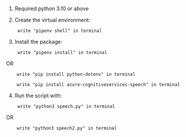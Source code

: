 1) Required python 3.10 or above

2) Create the virtual environment:

        write "pipenv shell" in terminal

3) Install the package:

        write "pipenv install" in terminal

OR

        write "pip install python-dotenv" in terminal 

        write "pip install azure-cognitiveservices-speech" in terminal 

4) Run the script with:

        write "python3 speech.py" in terminal

OR

        write "python3 speech2.py" in terminal
